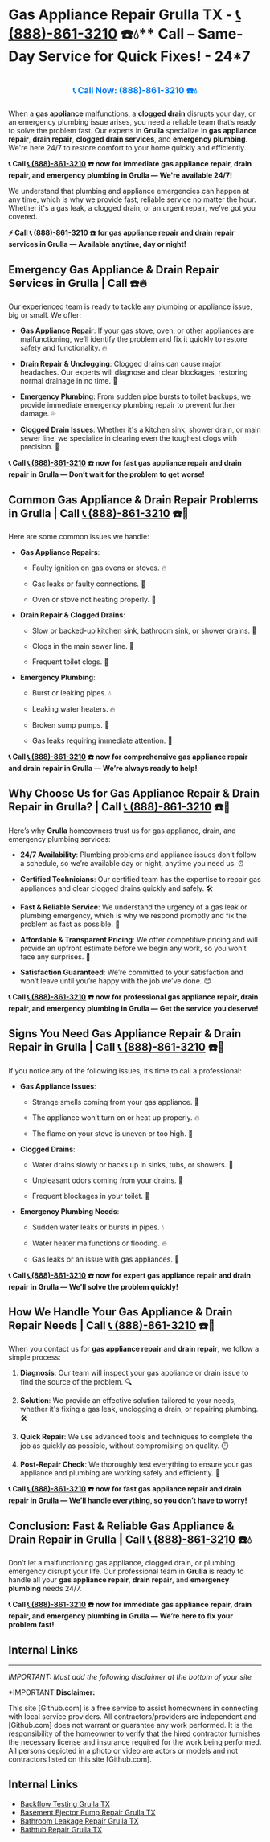 # Gas Appliance Repair Grulla TX - [📞 (888)-861-3210](https://plumbing-texas-3210.netlify.app) ☎️💧** Call – Same-Day Service for Quick Fixes! - 24*7
# 

<p align="center" style="font-size: 1.2em; font-weight: bold; margin: 20px 0;">
  <a href="https://plumbing-texas-3210.netlify.app" target="_blank" style="color: #007BFF; text-decoration: none;">📞 Call Now: (888)-861-3210 ☎️💧</a>
</p>

When a **gas appliance** malfunctions, a **clogged drain** disrupts your day, or an emergency plumbing issue arises, you need a reliable team that’s ready to solve the problem fast. Our experts in **Grulla** specialize in **gas appliance repair**, **drain repair**, **clogged drain services**, and **emergency plumbing**. We're here 24/7 to restore comfort to your home quickly and efficiently.

**📞 Call [📞 (888)-861-3210](https://plumbing-texas-3210.netlify.app) ☎️ now for immediate **gas appliance repair**, **drain repair**, and **emergency plumbing** in Grulla — We're available 24/7!**

We understand that plumbing and appliance emergencies can happen at any time, which is why we provide fast, reliable service no matter the hour. Whether it's a gas leak, a clogged drain, or an urgent repair, we’ve got you covered.

**⚡ Call [📞 (888)-861-3210](https://plumbing-texas-3210.netlify.app) ☎️ for **gas appliance repair** and **drain repair** services in Grulla — Available anytime, day or night!**

## **Emergency Gas Appliance & Drain Repair Services in Grulla | Call  ☎️🔥**

Our experienced team is ready to tackle any plumbing or appliance issue, big or small. We offer:

- **Gas Appliance Repair**: If your gas stove, oven, or other appliances are malfunctioning, we’ll identify the problem and fix it quickly to restore safety and functionality. 🔥

- **Drain Repair & Unclogging**: Clogged drains can cause major headaches. Our experts will diagnose and clear blockages, restoring normal drainage in no time. 🚿

- **Emergency Plumbing**: From sudden pipe bursts to toilet backups, we provide immediate emergency plumbing repair to prevent further damage. 💦

- **Clogged Drain Issues**: Whether it's a kitchen sink, shower drain, or main sewer line, we specialize in clearing even the toughest clogs with precision. 🔧

**📞 Call [📞 (888)-861-3210](https://plumbing-texas-3210.netlify.app) ☎️ now for fast **gas appliance repair** and **drain repair** in Grulla — Don’t wait for the problem to get worse!**

## **Common Gas Appliance & Drain Repair Problems in Grulla | Call [📞 (888)-861-3210](https://plumbing-texas-3210.netlify.app) ☎️🔧**

Here are some common issues we handle:

- **Gas Appliance Repairs**: 

  - Faulty ignition on gas ovens or stoves. 🔥

  - Gas leaks or faulty connections. 💨

  - Oven or stove not heating properly. 🍳

- **Drain Repair & Clogged Drains**: 

  - Slow or backed-up kitchen sink, bathroom sink, or shower drains. 🚿

  - Clogs in the main sewer line. 🚽

  - Frequent toilet clogs. 🚽

- **Emergency Plumbing**: 

  - Burst or leaking pipes. 💧

  - Leaking water heaters. 🔥

  - Broken sump pumps. 🚰

  - Gas leaks requiring immediate attention. 💨

**📞 Call [📞 (888)-861-3210](https://plumbing-texas-3210.netlify.app) ☎️ now for comprehensive **gas appliance repair** and **drain repair** in Grulla — We’re always ready to help!**

## **Why Choose Us for Gas Appliance Repair & Drain Repair in Grulla? | Call [📞 (888)-861-3210](https://plumbing-texas-3210.netlify.app) ☎️🌟**

Here’s why **Grulla** homeowners trust us for gas appliance, drain, and emergency plumbing services:

- **24/7 Availability**: Plumbing problems and appliance issues don’t follow a schedule, so we’re available day or night, anytime you need us. ⏰

- **Certified Technicians**: Our certified team has the expertise to repair gas appliances and clear clogged drains quickly and safely. 🛠️

- **Fast & Reliable Service**: We understand the urgency of a gas leak or plumbing emergency, which is why we respond promptly and fix the problem as fast as possible. 🚨

- **Affordable & Transparent Pricing**: We offer competitive pricing and will provide an upfront estimate before we begin any work, so you won’t face any surprises. 💸

- **Satisfaction Guaranteed**: We’re committed to your satisfaction and won’t leave until you’re happy with the job we’ve done. 😊

**📞 Call [📞 (888)-861-3210](https://plumbing-texas-3210.netlify.app) ☎️ now for professional **gas appliance repair**, **drain repair**, and **emergency plumbing** in Grulla — Get the service you deserve!**

## **Signs You Need Gas Appliance Repair & Drain Repair in Grulla | Call [📞 (888)-861-3210](https://plumbing-texas-3210.netlify.app) ☎️🚨**

If you notice any of the following issues, it’s time to call a professional:

- **Gas Appliance Issues**: 

  - Strange smells coming from your gas appliance. 💨

  - The appliance won’t turn on or heat up properly. 🔥

  - The flame on your stove is uneven or too high. 🍳

- **Clogged Drains**: 

  - Water drains slowly or backs up in sinks, tubs, or showers. 🚿

  - Unpleasant odors coming from your drains. 🌱

  - Frequent blockages in your toilet. 🚽

- **Emergency Plumbing Needs**: 

  - Sudden water leaks or bursts in pipes. 💧

  - Water heater malfunctions or flooding. 🔥

  - Gas leaks or an issue with gas appliances. 💨

**📞 Call [📞 (888)-861-3210](https://plumbing-texas-3210.netlify.app) ☎️ now for expert **gas appliance repair** and **drain repair** in Grulla — We’ll solve the problem quickly!**

## **How We Handle Your Gas Appliance & Drain Repair Needs | Call [📞 (888)-861-3210](https://plumbing-texas-3210.netlify.app) ☎️🔧**

When you contact us for **gas appliance repair** and **drain repair**, we follow a simple process:

1. **Diagnosis**: Our team will inspect your gas appliance or drain issue to find the source of the problem. 🔍

2. **Solution**: We provide an effective solution tailored to your needs, whether it's fixing a gas leak, unclogging a drain, or repairing plumbing. 🛠️

3. **Quick Repair**: We use advanced tools and techniques to complete the job as quickly as possible, without compromising on quality. ⏱️

4. **Post-Repair Check**: We thoroughly test everything to ensure your gas appliance and plumbing are working safely and efficiently. 🔧

**📞 Call [📞 (888)-861-3210](https://plumbing-texas-3210.netlify.app) ☎️ now for fast **gas appliance repair** and **drain repair** in Grulla — We’ll handle everything, so you don’t have to worry!**

## **Conclusion: Fast & Reliable Gas Appliance & Drain Repair in Grulla | Call [📞 (888)-861-3210](https://plumbing-texas-3210.netlify.app) ☎️💧**

Don’t let a malfunctioning gas appliance, clogged drain, or plumbing emergency disrupt your life. Our professional team in **Grulla** is ready to handle all your **gas appliance repair**, **drain repair**, and **emergency plumbing** needs 24/7.

**📞 Call [📞 (888)-861-3210](https://plumbing-texas-3210.netlify.app) ☎️ now for immediate **gas appliance repair**, **drain repair**, and **emergency plumbing** in Grulla — We’re here to fix your problem fast!**



## Internal Links


---

*IMPORTANT: Must add the following disclaimer at the bottom of your site*



*IMPORTANT **Disclaimer:**

This site [Github.com] is a free service to assist homeowners in connecting with local service providers. All contractors/providers are independent and [Github.com] does not warrant or guarantee any work performed. It is the responsibility of the homeowner to verify that the hired contractor furnishes the necessary license and insurance required for the work being performed. All persons depicted in a photo or video are actors or models and not contractors listed on this site [Github.com].


## Internal Links
- [Backflow Testing Grulla TX](https://github.com/allyoucaneatsushiin/plumbing-texas/blob/main/Backflow-Testing-Grulla-TX-888-861-3210-Prevention-Same-Day-Service-Available-24-7.md)
- [Basement Ejector Pump Repair Grulla TX](https://github.com/allyoucaneatsushiin/plumbing-texas/blob/main/Basement-Ejector-Pump-Repair-Grulla-TX-888-861-3210-Same-Day-Service-for-Urgent-Repairs-24-7.md)
- [Bathroom Leakage Repair Grulla TX](https://github.com/allyoucaneatsushiin/plumbing-texas/blob/main/Bathroom-Leakage-Repair-Grulla-TX-888-861-3210-Fix-Leaks-Fast-Avoid-Damage-24-7.md)
- [Bathtub Repair Grulla TX](https://github.com/allyoucaneatsushiin/plumbing-texas/blob/main/Bathtub-Repair-Grulla-TX-888-861-3210-Replacement-Same-Day-Service-to-Restore-Your-Tub-24-7.md)
